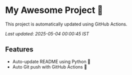 # My Awesome Project 🚀

This project is automatically updated using GitHub Actions.

_Last updated: 2025-05-04 00:00:45 IST_

## Features
- Auto-update README using Python 🐍
- Auto Git push with GitHub Actions 🤖
